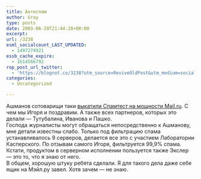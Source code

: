 ```yaml
---
title: Антиспам
author: Gray
type: posts
date: 2003-06-20T21:44:28+00:00
excerpt:
url: /3238
esml_socialcount_LAST_UPDATED:
  - 1497274921
essb_cache_expire:
  - 1614566792
rop_post_url_twitter:
  - 'https://blognot.co/3238?utm_source=ReviveOldPost&utm_medium=social&utm_campaign=ReviveOldPost'
categories:
  - Uncategorized

---
```








Ашманов сотоварищи таки <a href="http://webrating.ru/promo/promo_news_arch?NEWS_ID=6622" target="_blank">выкатили Спамтест на мощности Mail.ru</a>. С чем мы Игоря и поздравим. А также всех партнеров, которых это делали &#8212; Тутубалина, Иванова и Пашко.  
Господа журналисты могут обращаться непосредственно к Ашманову, мне детали известны слабо. Только под фильтрацию спама устанавливалось 9 серверов, делается все это с участием Лаборатории Касперского. По отзывам самого Игоря, фильтруется 99,9% спама. Кстати, продуктом в серверном исполнении пользуется также Экслер &#8212; это то, что я знаю от него.  
В общем, хорошую штуку ребята сделали. Я для такого дела даже себе ящик на Мэйл.ру завел. Хотя зачем &#8212; не знаю.